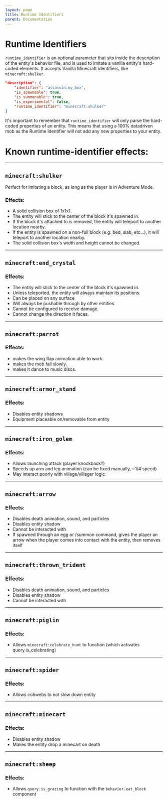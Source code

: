 ```yaml
---
layout: page
title: Runtime Identifiers
parent: Documentation
---
```


# Runtime Identifiers

`runtime_identifier` is an optional parameter that sits inside the description of the entity's behavior file, and is used to imitate a vanilla entity's hard-coded elements.
It accepts Vanilla Minecraft identifiers, like `minecraft:shulker`.

```json
"description": {
    "identifier": "assassin:my_box",
    "is_spawnable": true,
    "is_summonable": true,
    "is_experimental": false,
    "runtime_identifier": "minecraft:shulker"
}
```

It's important to remember that `runtime_identifier` will only parse the hard-coded properties of an entity. This means that using a 100% datadriven mob as the Runtime Identifier will not add any new properties to your entity.

# Known runtime-identifier effects:

---
## `minecraft:shulker`
Perfect for imitating a block, as long as the player is in Adventure Mode.


### Effects:
- A solid collision box of 1x1x1.
- The entity will stick to the center of the block it's spawned in.
- If the block it's attached to is removed, the entity will teleport to another location nearby.
- If the entity is spawned on a non-full block (e.g. bed, slab, etc...), it will teleport to another location nearby.
- The solid collision box's width and height cannot be changed.

---
## `minecraft:end_crystal`
### Effects:
- The entity will stick to the center of the block it's spawned in.
- Unless teleported, the entity will always maintain its positions.
- Can be placed on any surface
- Will always be pushable through by other entities.
- Cannot be configured to receive damage.
- Cannot change the direction it faces.

---
## `minecraft:parrot`
### Effects:
 - makes the wing flap animation able to work.
 - makes the mob fall slowly.
 - makes it dance to music discs.

---
## `minecraft:armor_stand`
### Effects:
 - Disables entity shadows
 - Equipment placeable on/removable from entity

---
## `minecraft:iron_golem`
### Effects:
- Allows launching attack (player knockback?)
- Speeds up arm and leg animation (can be fixed manually, ~1/4 speed)
- May interact poorly with village/villager logic.

---
## `minecraft:arrow`
### Effects:
- Disables death animation, sound, and particles
- Disables entity shadow
- Cannot be interacted with
- If spawned through an egg or /summon command, gives the player an arrow when the player comes into contact with the entity, then removes itself
 

---
## `minecraft:thrown_trident`
### Effects:
- Disables death animation, sound, and particles
- Disables entity shadow
- Cannot be interacted with

---
## `minecraft:piglin`
### Effects:
 - Allows `minecraft:celebrate_hunt` to function (which activates query.is_celebrating)

---
## `minecraft:spider`
### Effects:
 - Allows cobwebs to not slow down entity

 ---
## `minecraft:minecart`
### Effects:
 - Disables entity shadow
 - Makes the entity drop a minecart on death

  ---
## `minecraft:sheep`
### Effects:
 - Allows `query.is_grazing` to function with the `behavior.eat_block` component
